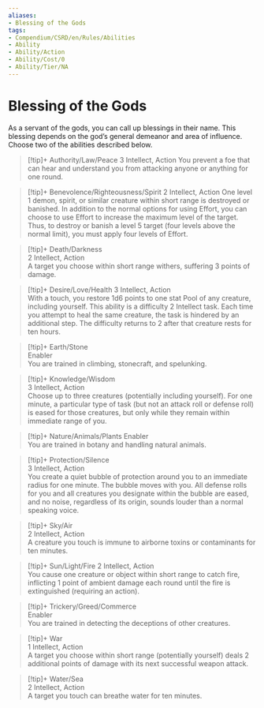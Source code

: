 ```yaml
---
aliases:
- Blessing of the Gods
tags:
- Compendium/CSRD/en/Rules/Abilities
- Ability
- Ability/Action
- Ability/Cost/0
- Ability/Tier/NA
---
```


  
# Blessing of the Gods  

As a servant of the gods, you can call up blessings in their name. This blessing depends on the god’s general demeanor and area of influence. Choose two of the abilities described below.

>[!tip]+ Authority/Law/Peace
>3 Intellect, Action
You prevent a foe that can hear and understand you from attacking anyone or anything for one round.  

>[!tip]+ Benevolence/Righteousness/Spirit
 >2 Intellect, Action 
One level 1 demon, spirit, or similar creature within short range is destroyed or banished. In addition to the normal options for using Effort, you can choose to use Effort to increase the maximum level of the target. Thus, to destroy or banish a level 5 target (four levels above the normal limit), you must apply four levels of Effort.

>[!tip]+ Death/Darkness  
>2 Intellect, Action  
>A target you choose within short range withers, suffering 3 points of damage.

>[!tip]+ Desire/Love/Health
> 3 Intellect,  Action  
With a touch, you restore 1d6 points to one stat Pool of any creature, including yourself. This ability is a difficulty 2 Intellect task. Each time you attempt to heal the same creature, the task is hindered by an additional step. The difficulty returns to 2 after that creature rests for ten hours.

>[!tip]+ Earth/Stone  
>Enabler  
>You are trained in climbing, stonecraft, and spelunking.

>[!tip]+ Knowledge/Wisdom  
>3 Intellect, Action  
>Choose up to three creatures (potentially including yourself). For one minute, a particular type of task (but not an attack roll or defense roll) is eased for those creatures, but only while they remain within immediate range of you.

>[!tip]+ Nature/Animals/Plants
>Enabler  
>You are trained in botany and handling natural animals.

>[!tip]+ Protection/Silence  
>3 Intellect, Action  
>You create a quiet bubble of protection around you to an immediate radius for one minute. The bubble moves with you. All defense rolls for you and all creatures you designate within the bubble are eased, and no noise, regardless of its origin, sounds louder than a normal speaking voice.

>[!tip]+ Sky/Air  
>2 Intellect, Action  
>A creature you touch is immune to airborne toxins or contaminants for ten minutes.

>[!tip]+ Sun/Light/Fire
> 2 Intellect, Action  
> You cause one creature or object within short range to catch fire, inflicting 1 point of ambient damage each round until the fire is extinguished (requiring an action).

>[!tip]+ Trickery/Greed/Commerce  
>Enabler  
>You are trained in detecting the deceptions of other creatures.

>[!tip]+ War  
>1 Intellect,  Action  
>A target you choose within short range (potentially yourself) deals 2 additional points of damage with its next successful weapon attack.

>[!tip]+ Water/Sea  
>2 Intellect,  Action  
>A target you touch can breathe water for ten minutes. 